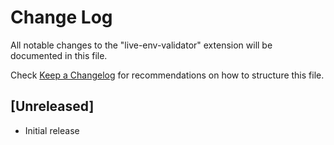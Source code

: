 # Change Log

All notable changes to the "live-env-validator" extension will be documented in this file.

Check [Keep a Changelog](http://keepachangelog.com/) for recommendations on how to structure this file.

## [Unreleased]

- Initial release